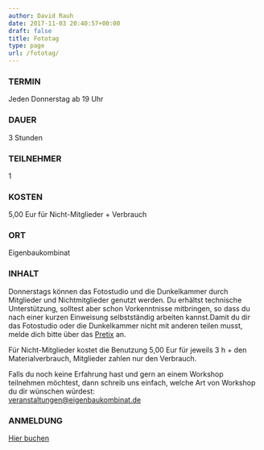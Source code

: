 ```yaml
---
author: David Rauh
date: 2017-11-03 20:40:57+00:00
draft: false
title: Fototag
type: page
url: /fototag/
---
```


### TERMIN

Jeden Donnerstag ab 19 Uhr

### DAUER

3 Stunden

### TEILNEHMER

1

### KOSTEN

5,00 Eur für Nicht-Mitglieder + Verbrauch

### ORT

Eigenbaukombinat

### INHALT

Donnerstags können das Fotostudio und die Dunkelkammer durch Mitglieder und Nichtmitglieder genutzt werden. Du erhältst technische Unterstützung, solltest aber schon Vorkenntnisse mitbringen, so dass du nach einer kurzen Einweisung selbstständig arbeiten kannst.Damit du dir das Fotostudio oder die Dunkelkammer nicht mit anderen teilen musst, melde dich bitte über das [Pretix](https://tickets.eigenbaukombinat.de/ebk/fototag-2/) an.
  
Für Nicht-Mitglieder kostet die Benutzung 5,00 Eur für jeweils 3 h + den Materialverbrauch, Mitglieder zahlen nur den Verbrauch.

Falls du noch keine Erfahrung hast und gern an einem Workshop teilnehmen möchtest, dann schreib uns einfach, welche Art von Workshop du dir wünschen würdest:  
[veranstaltungen@eigenbaukombinat.de](mailto:veranstaltungen@eigenbaukombinat.de)


### ANMELDUNG

[Hier buchen](https://tickets.eigenbaukombinat.de/ebk/fototag-2/)
